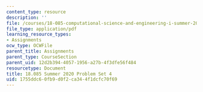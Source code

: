 ```yaml
---
content_type: resource
description: ''
file: /courses/18-085-computational-science-and-engineering-i-summer-2020/1755ddc60fb9d0f2ca344f1dcfc70f69_MIT18_085Summer20_PS4.pdf
file_type: application/pdf
learning_resource_types:
- Assignments
ocw_type: OCWFile
parent_title: Assignments
parent_type: CourseSection
parent_uid: 12d2b394-4057-1956-a27b-4f3dfe56f484
resourcetype: Document
title: 18.085 Summer 2020 Problem Set 4
uid: 1755ddc6-0fb9-d0f2-ca34-4f1dcfc70f69
---
```

